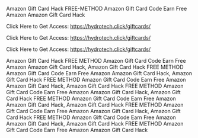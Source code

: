 Amazon Gift Card Hack FREE-METHOD Amazon Gift Card Code Earn Free Amazon Amazon Gift Card Hack

Click Here to Get Access: https://hydrotech.click/giftcards/

Click Here to Get Access: https://hydrotech.click/giftcards/

Click Here to Get Access: https://hydrotech.click/giftcards/

Amazon Gift Card Hack FREE METHOD Amazon Gift Card Code Earn Free Amazon Amazon Gift Card Hack, Amazon Gift Card Hack FREE METHOD Amazon Gift Card Code Earn Free Amazon Amazon Gift Card Hack, Amazon Gift Card Hack FREE METHOD Amazon Gift Card Code Earn Free Amazon Amazon Gift Card Hack, Amazon Gift Card Hack FREE METHOD Amazon Gift Card Code Earn Free Amazon Amazon Gift Card Hack, Amazon Gift Card Hack FREE METHOD Amazon Gift Card Code Earn Free Amazon Amazon Gift Card Hack, Amazon Gift Card Hack FREE METHOD Amazon Gift Card Code Earn Free Amazon Amazon Gift Card Hack, Amazon Gift Card Hack FREE METHOD Amazon Gift Card Code Earn Free Amazon Amazon Gift Card Hack, Amazon Gift Card Hack FREE METHOD Amazon Gift Card Code Earn Free Amazon Amazon Gift Card Hack

